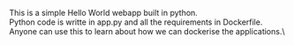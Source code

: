 This is a simple Hello World webapp built in python.\
Python code is writte in app.py and all the requirements in Dockerfile.\
Anyone can use this to learn about how we can dockerise the applications.\

